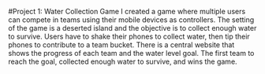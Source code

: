 #Project 1: Water Collection Game
I created a game where multiple users can compete in teams using their mobile devices as controllers. The setting of the game is a deserted island and the objective is to collect enough water to survive. Users have to shake their phones to collect water, then tip their phones to contribute to a team bucket. There is a central website that shows the progress of each team and the water level goal. The first team to reach the goal, collected enough water to survive, and wins the game.  